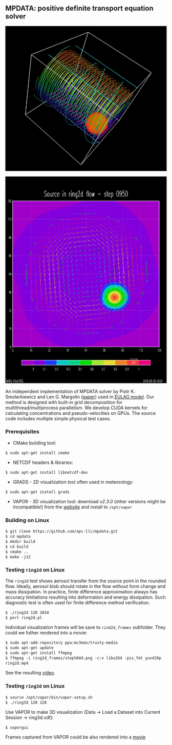 ## MPDATA: positive definite transport equation solver

[![Modeling aerosol source behavior in 3D wind field](ring3d.jpg)](http://youtu.be/I8vA65bzmWw)

[![Modeling aerosol source behavior in 2D wind field](ring2d.png)](http://youtu.be/PT01Ygx-uTA)

An independent implementation of MPDATA solver by Piotr K. Smolarkiewicz and Len G. Margolin ([paper](https://www.rsmas.miami.edu/users/miskandarani/Courses/MPO662/Smolarkiewicz/MPDATAreview.JCP140.pdf)) used in [EULAG model](http://www.mmm.ucar.edu/eulag/). Our method is designed with built-in grid decomposition for multithread/multiprocess parallelism. We develop CUDA kernels for calculating concentrations and pseudo-velocities on GPUs. The source code includes multiple simple physical test cases.

### Prerequisites

* CMake building tool:

```
$ sudo apt-get install cmake
```

* NETCDF headers & libraries:

```
$ sudo apt-get install libnetcdf-dev
```

* GRADS - 2D visualization tool often used in meteorology:

```
$ sudo apt-get install grads
```

* VAPOR - 3D visualization tool: download *v2.3.0* (other versions might be incompatible!) from the [website](https://www.vapor.ucar.edu/page/vapor-download#Binary) and install to `/opt/vapor`

### Building on Linux

```
$ git clone https://github.com/apc-llc/mpdata.git
$ cd mpdata
$ mkdir build
$ cd build
$ cmake ..
$ make -j12
```

### Testing `ring2d` on Linux

The `ring2d` test shows aerosol transfer from the source point in the rounded flow. Ideally, aerosol blob should rotate in the flow without form change and mass dissipation. In practice, finite difference approximation always has accuracy limitations resulting into deformation and energy dissipation. Such diagnostic test is often used for finite difference method verification.

```
$ ./ring2d 128 1024
$ perl ring2d.pl
```

Individual visualization frames will be save to `rind2d_frames` subfolder. They could we futher rendered into a movie:

```
$ sudo apt-add-repository ppa:mc3man/trusty-media
$ sudo apt-get update
$ sudo apt-get install ffmpeg
$ ffmpeg -i ring2d_frames/step%04d.png -c:v libx264 -pix_fmt yuv420p ring2d.mp4
```

See the resulting [video](http://youtu.be/PT01Ygx-uTA).

### Testing `ring3d` on Linux

```
$ source /opt/vapor/bin/vapor-setup.sh
$ ./ring3d 128 128
```

Use VAPOR to make 3D visualization (Data -> Load a Dataset into Current Session -> ring3d.vdf):

```
$ vaporgui
```

Frames captured from VAPOR could be also rendered into a [movie](http://youtu.be/I8vA65bzmWw)

